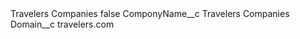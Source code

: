 <?xml version="1.0" encoding="UTF-8"?>
<CustomMetadata xmlns="http://soap.sforce.com/2006/04/metadata" xmlns:xsi="http://www.w3.org/2001/XMLSchema-instance" xmlns:xsd="http://www.w3.org/2001/XMLSchema">
    <label>Travelers Companies</label>
    <protected>false</protected>
    <values>
        <field>ComponyName__c</field>
        <value xsi:type="xsd:string">Travelers Companies</value>
    </values>
    <values>
        <field>Domain__c</field>
        <value xsi:type="xsd:string">travelers.com</value>
    </values>
</CustomMetadata>
